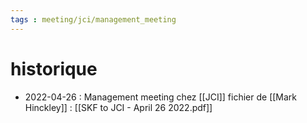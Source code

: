 ```yaml
---
tags : meeting/jci/management_meeting
---
```


# historique

- 2022-04-26 : Management meeting chez [[JCI]]
	fichier de [[Mark Hinckley]] : [[SKF to JCI - April 26 2022.pdf]]
	